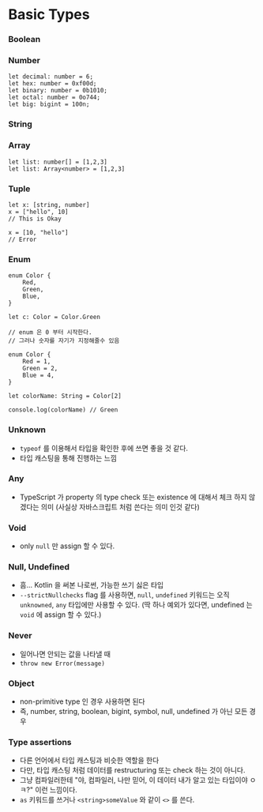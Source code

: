 # Basic Types

### Boolean

### Number

```tsx
let decimal: number = 6;
let hex: number = 0xf00d;
let binary: number = 0b1010;
let octal: number = 0o744;
let big: bigint = 100n;
```

### String

### Array

```tsx
let list: number[] = [1,2,3]
let list: Array<number> = [1,2,3]
```

### Tuple

```tsx
let x: [string, number]
x = ["hello", 10]
// This is Okay

x = [10, "hello"]
// Error

```

### Enum

```tsx
enum Color {
	Red,
	Green,
	Blue,
}

let c: Color = Color.Green

// enum 은 0 부터 시작한다.
// 그러나 숫자를 자기가 지정해줄수 있음

enum Color {
	Red = 1,
	Green = 2,
	Blue = 4, 
}

let colorName: String = Color[2]

console.log(colorName) // Green
```

### Unknown

- `typeof` 를 이용해서 타입을 확인한 후에 쓰면 좋을 것 같다.
- 타입 캐스팅을 통해 진행하는 느낌

### Any

- TypeScript 가 property 의 type check 또는 existence 에 대해서 체크 하지 않겠다는 의미 (사실상 자바스크립트 처럼 쓴다는 의미 인것 같다)

### Void

- only `null` 만 assign 할 수 있다.

### Null, Undefined

- 흠... Kotlin 을 써본 나로썬, 가능한 쓰기 싫은 타입
- `--strictNullchecks` flag 를 사용하면, `null`, `undefined` 키워드는 오직 `unknowned`, `any` 타입에만 사용할 수 있다. (딱 하나 예외가 있다면, undefined 는 `void` 에 assign 할 수 있다.)

### Never

- 일어나면 안되는 값을 나타낼 때
- `throw new Error(message)`

### Object

- non-primitive type 인 경우 사용하면 된다
- 즉, number, string, boolean, bigint, symbol, null, undefined 가 아닌 모든 경우

### Type assertions

- 다른 언어에서 타입 캐스팅과 비슷한 역할을 한다
- 다만, 타입 캐스팅 처럼 데이터를 restructuring 또는 check 하는 것이 아니다.
- 그냥 컴파일러한테 "야, 컴파일러, 나만 믿어, 이 데이터 내가 알고 있는 타입이야 ㅇㅋ?" 이런 느낌이다.
- `as` 키워드를 쓰거나 `<string>someValue` 와 같이 `<>` 를 쓴다.